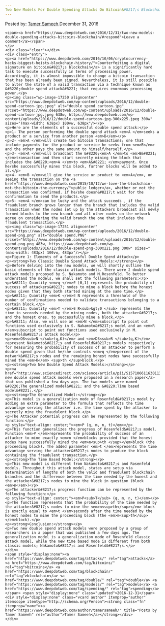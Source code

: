 ```yaml
---
Two New Models For Double Spending Attacks On Bitcoin&#8217;s Blockchain
---
```

<article class="post-listing post-17242 post type-post status-publish format-standard has-post-thumbnail hentry category-deepdot-news tag-attacks tag-bitcoins tag-blockchain tag-double tag-models tag-spending">
    <div class="post-inner">
    <p class="post-meta">
    <span>Posted by: <a href="https://www.deepdotweb.com/author/tamersameeh/" title="">Tamer Sameeh </a></span>
    <span>December 31, 2016</span>
    
    <span><a href="https://www.deepdotweb.com/2016/12/31/two-new-models-double-spending-attacks-bitcoins-blockchain/#respond">Leave a comment</a></span>
    </p>
    <div class="clear"></div>
    <div class="entry">
    <p><a href="https://www.deepdotweb.com/2016/10/06/cryptocurrency-hacks-biggest-heists-blockchain-history/">Counterfeiting a digital signature on bitcoin&#8217;s blockchain</a> is a significantly hard task to execute successfully in terms of processing power. Accordingly, it is almost impossible to change a bitcoin transaction that has been already been signed. Nevertheless, it is still possible to alter the state of a valid transaction via a technique known as &#8220;double spend attack&#8221; that requires enormous processing power.</p>
    <p><img class="wp-image-17250 aligncenter" src="https://www.deepdotweb.com/wp-content/uploads/2016/12/double-spend-cartoon-jpg.jpeg" alt="double spend cartoon.jpg" srcset="https://www.deepdotweb.com/wp-content/uploads/2016/12/double-spend-cartoon-jpg.jpeg 638w, https://www.deepdotweb.com/wp-content/uploads/2016/12/double-spend-cartoon-jpg-300x225.jpeg 300w" sizes="(max-width: 638px) 100vw, 638px"/></p>
    <p>Here are the elements of a successful double spend attack:</p>
    <p>1- The person performing the double spend attack <em>A </em>seeks a product or a service from another person <em>B</em></p>
    <p>2- <em>A </em>will create two bitcoin transactions; one that include payments for the product or service he seeks from <em>B</em> and the other pays the same amount to himself/herself.</p>
    <p>3- <em>A </em>will broadcast the &#8220;<em>A </em>to <em>B&#8221; </em>transaction and then start secretly mining the block that includes the &#8220;<em>A </em>to <em>A&#8221; </em>payment. Once he/she successfully mines this block, further blocks will be added to it.</p>
    <p>4- <em>B </em>will give the service or product to <em>A</em>, on seeing the transaction on the <a href="https://www.deepdotweb.com/2015/10/12/we-love-the-blockchain-not-the-bitcoin-the-currency/">public ledger</a>, whether or not the transaction was confirmed, if he/she doesn&#8217;t wait for the confirmation to send the products.</p>
    <p>5- <em>A </em>can be lucky and the attack succeeds , if the fraudulent branch grows longer than the branch that includes the valid transaction when the nodes set up by the attackers broadcast all newly formed blocks to the new branch and all other nodes on the network agree on considering the valid branch the one that includes the fraudulent transaction.</p>
    <p><img class="wp-image-17251 aligncenter" src="https://www.deepdotweb.com/wp-content/uploads/2016/12/double-spend-png.png" alt="double spend.PNG" srcset="https://www.deepdotweb.com/wp-content/uploads/2016/12/double-spend-png.png 483w, https://www.deepdotweb.com/wp-content/uploads/2016/12/double-spend-png-300x221.png 300w" sizes="(max-width: 483px) 100vw, 483px"/></p>
    <p>Figure 1: Elements of a Successful Double Spend Attack</p>
    <p><strong>Two Classic Double Spend Attack Models:</strong></p>
    <p>Before delving into the new models, we will shortly outline the basic elements of the classic attack models. There were 2 double spend attack models proposed by S. Nakamoto and M.Rosenfeld. To better understand the models, we shall set the following parameters:</p>
    <p>&#8211; Quantity <em>q </em>∈ [0,1] represents the probability of success of attackers&#8217; nodes to mine a block before the honest nodes given that they both started mining at the same time.</p>
    <p>&#8211; Quantity <em>K </em>∈ N represents a threshold of the number of confirmations needed to validate transactions belonging to a certain block.</p>
    <p>&#8211; Quantity <em>T </em>∈ R<sub>&gt;0 </sub> represents the time in seconds needed by the mining nodes, both the attacker&#8217;s and the honest ones, to successfully mine a block.</p>
    <p>&#8211; Also, we will use an <em>N </em>subscript to point out functions used exclusively in S. Nakamoto&#8217;s model and an <em>R </em>subscript to point out functions used exclusively in M. Rosenfeld&#8217;s attack model</p>
    <p><em>DS<sub>N </sub>(q,K)</em> and <em>DS<sub>R </sub>(q,K)</em> represent Nakamoto&#8217;s and Rosenfeld&#8217;s models respectively for measuring the probability of success of an attacker to perform a double spend given that he/she controls <em>q </em>percent of the network&#8217;s nodes and the remaining honest nodes have successfully mined the <em>K</em> <sup>th </sup>block.</p>
    <p><strong>Two New Double Spend Attack Models:</strong></p>
    <p><a href="http://www.sciencedirect.com/science/article/pii/S157106611630113X">Two new double spend attack models were proposed in a research paper</a> that was published a few days ago. The two models were named &#8220;The generalized model&#8221; and the &#8220;Time based model&#8221;.</p>
    <p><strong>The Generalized Model:</strong></p>
    <p>This model is a generalization mode of Rosenfeld&#8217;s model by adding an extra parameter to the formula that reflects the time advantage serving the attacker i.e. the time spent by the attacker to secretly mine the fraudulent block.</p>
    <p>The Attacker potential progress can be represented by the following function:</p>
    <p style="text-align: center;"><em>P (q, m, n, t)</em></p>
    <p>This function generalizes the progress of Rosenfeld&#8217;s model. Function <em>P </em>represents the probability of success of an attacker to mine exactly <em>n </em>blocks provided that the honest nodes have successfully mined the <em>m<sup>th </sup></em>block (the proceeding block). The added parameter <em>t </em>represents the time advantage serving the attacker&#8217;s nodes to produce the block containing the fraudulent transaction.</p>
    <p><strong>The Time Based Model:</strong></p>
    <p>This new model is different from Nakamoto&#8217;s and Rosenfeld models. Throughout this attack model, states are setup via determination of lengths of both the valid and fraudulent blockchain branches and the difference between the time needed by the honest and the attacker&#8217;s nodes to mine the block in question (block <em>n</em>)</p>
    <p>The attacker&#8217;s progress function can be represented by the following function:</p>
    <p style="text-align: center;"><em>P<sub>T</sub> (q, m, n, t)</em></p>
    <p>The function represents that the probability of the time needed by the attacker&#8217;s nodes to mine the <em>n<sup>th</sup></em> block is exactly equal to <em>t </em>seconds after the time needed by the honest nodes to mine the proceeding block (the <em>m<sup>th</sup> </em>block).</p>
    <p><strong>Conclusion:</strong></p>
    <p>Two new double spend attack models were proposed by a group of researchers in a paper that was published a few days ago. The generalization model is a generalization mode of Rosenfeld classic attack model, while the new time based mode is different from both classic models; Nakamoto&#8217;s and Rosenfeld&#8217;s.</p>
    </div>
    <span style="display:none"><a href="https://www.deepdotweb.com/tag/attacks/" rel="tag">attacks</a> <a href="https://www.deepdotweb.com/tag/bitcoins/" rel="tag">bitcoins</a> <a href="https://www.deepdotweb.com/tag/blockchain/" rel="tag">blockchain</a> <a href="https://www.deepdotweb.com/tag/double/" rel="tag">double</a> <a href="https://www.deepdotweb.com/tag/models/" rel="tag">models</a> <a href="https://www.deepdotweb.com/tag/spending/" rel="tag">spending</a></span> <span style="display:none" class="updated">2016-12-31</span>
    <div style="display:none" class="vcard author" itemprop="author" itemscope itemtype="http://schema.org/Person"><strong class="fn" itemprop="name"><a href="https://www.deepdotweb.com/author/tamersameeh/" title="Posts by Tamer Sameeh" rel="author">Tamer Sameeh</a></strong></div>
    </div>
</article>

